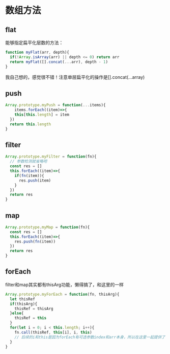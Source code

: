 # 数组方法

## flat

能够指定扁平化层数的方法：

```js
function myFlat(arr, depth){
  if(!Array.isArray(arr) || depth <= 0) return arr
  return myFlat([].concat(...arr), depth - 1)
}
```

我自己想的，感觉很不错！注意单层扁平化的操作是[].concat(...array)

## push

```js
Array.prototype.myPush = function(...items){
	items.forEach((item)=>{
    this[this.length] = item
  })
  return this.length
}
```

## filter

```js
Array.prototype.myFilter = function(fn){
  // 参数检测就省略吧
  const res = []
  this.forEach((item)=>{
    if(fn(item)){
      res.push(item)
    }
  })
  return res
}
```

## map

```js
Array.prototype.myMap = function(fn){
  const res = []
  this.forEach((item)=>{
    res.push(fn(item))
  })
  return res
}
```

## forEach

filter和map其实都有thisArg功能，懒得搞了，和这里的一样

```js
Array.prototype.myForEach = function(fn, thisArg){
  let thisRef
  if(thisArg){
    thisRef = thisArg
  }else{
    thisRef = this
  }
  for(let i = 0; i < this.length; i++){
    fn.call(thisRef, this[i], i, this)
    // 后续的i和this是因为forEach有可选参数index和arr本身，所以在这里一起提供了
  }
}
```

